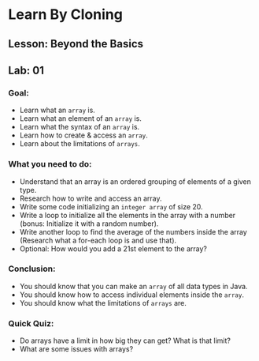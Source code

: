 # Learn By Cloning
## Lesson: Beyond the Basics
## Lab: 01

### Goal:
- Learn what an `array` is. 
- Learn what an element of an `array` is.
- Learn what the syntax of an `array` is.
- Learn how to create & access an `array`.
- Learn about the limitations of `arrays`.

### What you need to do:
- Understand that an array is an ordered grouping of elements of a given type.
- Research how to write and access an array.
- Write some code initializing an `integer array` of size 20.
- Write a loop to initialize all the elements in the array with a number (bonus: Initialize it with a random number).
- Write another loop to find the average of the numbers inside the array (Research what a for-each loop is and use that).
- Optional: How would you add a 21st element to the array?

### Conclusion:
- You should know that you can make an `array` of all data types in Java.
- You should know how to access individual elements inside the `array`.
- You should know what the limitations of `arrays` are.

### Quick Quiz:
- Do arrays have a limit in how big they can get? What is that limit?
- What are some issues with arrays?

